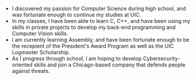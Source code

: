 - I discovered my passion for Computer Science during high school, and was fortunate enough to continue my studies at UIC.
- In my classes, I have been able to learn C, C++, and have been using my skills in private projects to develop my back-end programming and Computer Vision skills.
- I am currently learning Assembly, and have been fortunate enough to be the recepient of the President's Award Program as well as the UIC Logmaster Scholarship.
- As I progress through school, I am hoping to develop Cybersecurity-oriented skills and join a Chicago-based company that defends people against threats.
<!--
**pmaga2/pmaga2** is a ✨ _special_ ✨ repository because its `README.md` (this file) appears on your GitHub profile.

Here are some ideas to get you started:

- 🔭 I’m currently working on ...
- 🌱 I’m currently learning ...
- 👯 I’m looking to collaborate on ...
- 🤔 I’m looking for help with ...
- 💬 Ask me about ...
- 📫 How to reach me: ...
- 😄 Pronouns: ...
- ⚡ Fun fact: ...
-->
